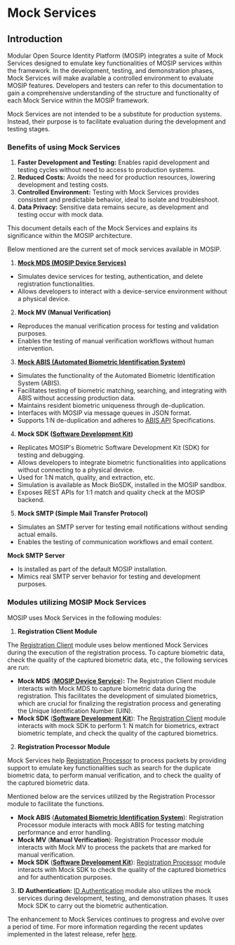 # Mock Services

## Introduction

Modular Open Source Identity Platform (MOSIP) integrates a suite of Mock Services designed to emulate key functionalities of MOSIP services within the framework. In the development, testing, and demonstration phases, Mock Services will make available a controlled environment to evaluate MOSIP features. Developers and testers can refer to this documentation to gain a comprehensive understanding of the structure and functionality of each Mock Service within the MOSIP framework.

Mock Services are not intended to be a substitute for production systems. Instead, their purpose is to facilitate evaluation during the development and testing stages.

### Benefits of using Mock Services

1. **Faster Development and Testing:** Enables rapid development and testing cycles without need to access to production systems.
2. **Reduced Costs:** Avoids the need for production resources, lowering development and testing costs.
3. **Controlled Environment:** Testing with Mock Services provides consistent and predictable behavior, ideal to isolate and troubleshoot.
4. **Data Privacy:** Sensitive data remains secure, as development and testing occur with mock data.

This document details each of the Mock Services and explains its significance within the MOSIP architecture.

Below mentioned are the current set of mock services available in MOSIP.

1. [**Mock MDS (MOSIP Device Services)**](https://docs.mosip.io/1.1.5/biometrics/mosip-device-service-specification)

* Simulates device services for testing, authentication, and delete registration functionalities.
* Allows developers to interact with a device-service environment without a physical device.

2. **Mock MV (Manual Verification)**

* Reproduces the manual verification process for testing and validation purposes.
* Enables the testing of manual verification workflows without human intervention.

3. [**Mock ABIS (Automated Biometric Identification System)**](https://docs.mosip.io/1.2.0/\~/changes/EDXkAXJ2BnUpKbwo76Y3/biometrics/abis)

* Simulates the functionality of the Automated Biometric Identification System (ABIS).
* Facilitates testing of biometric matching, searching, and integrating with ABIS without accessing production data.
* Maintains resident biometric uniqueness through de-duplication.
* Interfaces with MOSIP via message queues in JSON format.
* Supports 1:N de-duplication and adheres to [ABIS API](https://docs.mosip.io/1.2.0/\~/changes/EDXkAXJ2BnUpKbwo76Y3/biometrics/abis-api) Specifications.

4. **Mock SDK (**[**Software Development Kit**](https://docs.mosip.io/1.2.0/biometrics/biometric-sdk)**)**

* Replicates MOSIP's Biometric Software Development Kit (SDK) for testing and debugging.
* Allows developers to integrate biometric functionalities into applications without connecting to a physical device.
* Used for 1:N match, quality, and extraction, etc.
* Simulation is available as Mock BioSDK, installed in the MOSIP sandbox.
* Exposes REST APIs for 1:1 match and quality check at the MOSIP backend.

5. **Mock SMTP (Simple Mail Transfer Protocol)**

* Simulates an SMTP server for testing email notifications without sending actual emails.
* Enables the testing of communication workflows and email content.

**Mock SMTP Server**

* Is installed as part of the default MOSIP installation.
* Mimics real SMTP server behavior for testing and development purposes.

### **Modules utilizing MOSIP Mock Services**

MOSIP uses Mock Services in the following modules:

1. **Registration Client Module**

The [Registration Client](registration-client.md) module uses below mentioned Mock Services during the execution of the registration process. To capture biometric data, check the quality of the captured biometric data, etc., the following services are run:

* **Mock MDS** ([**MOSIP Device Service**](https://docs.mosip.io/1.1.5/biometrics/mosip-device-service-specification))**:** The Registration Client module interacts with Mock MDS to capture biometric data during the registration. This facilitates the development of simulated biometrics, which are crucial for finalizing the registration process and generating the Unique Identification Number (UIN).
* **Mock SDK** ([**Software Development Kit**](https://docs.mosip.io/1.2.0/biometrics/biometric-sdk)): The [Registration Client](https://docs.mosip.io/1.2.0/collab-getting-started-guide/collab-reg-client-setup-guide) module interacts with mock SDK to perform 1: N match for biometrics, extract biometric template, and check the quality of the captured biometrics.

2. **Registration Processor Module**

Mock Services help [Registration Processor](registration-processor.md) to process packets by providing support to emulate key functionalities such as search for the duplicate biometric data, to perform manual verification, and to check the quality of the captured biometric data.

Mentioned below are the services utilized by the Registration Processor module to facilitate the functions.

* **Mock ABIS** ([**Automated Biometric Identification System**](https://docs.mosip.io/1.2.0/\~/changes/EDXkAXJ2BnUpKbwo76Y3/biometrics/abis)): Registration Processor module interacts with mock ABIS for testing matching performance and error handling.
* **Mock MV** (**Manual Verification**): Registration Processor module interacts with Mock MV to process the packets that are marked for manual verification.
* **Mock SDK** ([**Software Development Kit**](https://docs.mosip.io/1.2.0/biometrics/biometric-sdk)): [Registration Processor](https://docs.mosip.io/1.2.0/modules/registration-processor) module interacts with Mock SDK to check the quality of the captured biometrics and for authentication purposes.

3. **ID Authentication:** [ID Authentication](https://docs.mosip.io/1.2.0/modules/id-authentication-services) module also utilizes the mock services during development, testing, and demonstration phases. It uses Mock SDK to carry out the biometric authentication.

The enhancement to Mock Services continues to progress and evolve over a period of time. For more information regarding the recent updates implemented in the latest release, refer [here](https://mosip.atlassian.net/issues/?jql=labels%20%3D%20%22mock-V1.2.0.1-B4%22).
